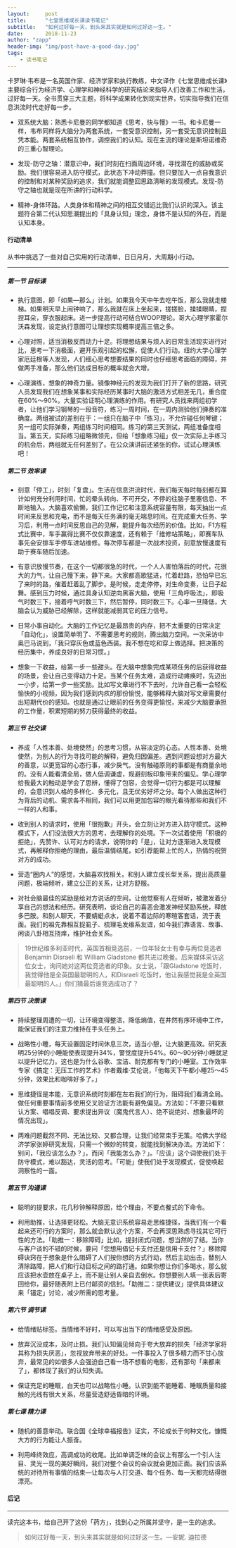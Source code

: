 ```yaml
---
layout:     post
title:      "七堂思维成长课读书笔记"
subtitle:   "如何过好每一天，到头来其实就是如何过好这一生。"
date:       2018-11-23
author: "zapp"
header-img: "img/post-have-a-good-day.jpg"
tags:
    - 读书笔记
---
```



卡罗琳·韦布是一名英国作家、经济学家和执行教练，中文译作《七堂思维成长课》主要综合行为经济学、心理学和神经科学的研究结论来指导人们改善工作和生活，过好每一天。全书贯穿三大主题，将科学成果转化到现实世界，切实指导我们在信息洪流时代走好每一步。

- 双系统大脑：熟悉卡尼曼的同学都知道《思考，快与慢》一书。和卡尼曼一样，韦布同样将大脑分为两套系统，一套受意识控制，另一套受无意识控制且凭本能。两套系统相互协作，调控我们的认知。现在主流的理论是斯坦诺维奇的三重心智理论。

- 发现-防守之轴：潜意识中，我们时刻在扫面周边环境，寻找潜在的威胁或奖励。我们很容易进入防守模式，此状态下冲动莽撞。但只要加入一点自我意识的控制和对某种奖励的追求，我们就能调整回思路清晰的发现模式。发现-防守之轴也就是现在所讲的行动科学。

- 精神-身体环路。人类身体和精神之间的相互交错远比我们认识的深入。该主题符合第二代认知思潮提出的「具身认知」理念，身体不是认知的外在，而是认知本身。

#### 行动清单

从书中挑选了一些对自己实用的行动清单，日日月月，大周期小行动。

---

##### 第一节 目标课
- 执行意图，即「如果—那么」计划。如果我今天中午去吃午饭，那么我就走楼梯。如果明天早上闹钟响了，那么我就在床上坐起来，搓搓脸，揉揉眼睛，捏捏耳朵，穿衣服起床。进一步提高行动可结合WOOP理论。哥大心理学家霍尔沃森发现，设定执行意图可让理想实现概率提高三倍之多。

- 心理对照，适当消极反而动力十足。将理想结果与烦人的日常生活现实进行对比，思考一下消极面，避开乐观引起的松懈，促使人们行动。纽约大学心理学家厄廷根等人发现，人们细心思考想要结果的同时也仔细思考面临的障碍，并做两手准备，那么他们达成目标的概率就会大增。

- 心理演练，想象的神奇力量。镜像神经元的发现为我们打开了新的思路，研究人员发现我们在想象某事和实际经历某事时大脑的激活方式相差无几，重合度在60%～90%。大量实验证明心理演练的作用。有研究人员找来两组初学者，让他们学习钢琴的一段音符，练习一周时间，在一周内测验他们弹奏的准确度。两组被试的差别在于：一组只在脑子中「练习」，不允许碰任何琴键；另一组可实际弹奏，两组练习时间相同。练习的第三天测试，两组准备度相当。第五天，实际练习组略微领先，但给「想象练习组」仅一次实际上手练习的机会后，两组就无任何差别了。在公众演讲前还紧张的你，试试心理演练吧！


##### 第二节 效率课
- 刻意「停工」，时刻「复盘」。生活在信息洪流时代，我们每天每时每刻都在算计如何充分利用时间，忙的晕头转向、不可开交，不停的往脑子里塞信息、不断地输入。大脑喜欢偷懒，我们工作记忆和注意系统容量有限，每天抽出一点时间来反思和充电，而不是每天任务满的毫无喘息时间。在完成重大任务、学习后，利用一点时间反思自己的见解，能提升每次经历的价值。比如，F1方程式比赛中，车手赢得比赛不仅仅靠速度，还有赖于「维修站策略」，即赛车队事先会安排车手停车进站维修。每次停车都是一次战术投资，刻意放慢速度有助于赛车随后加速。

- 有意识放慢节奏，在这个一切都很急的时代，一个人人害怕落后的时代，花很大的力气，让自己慢下来，静下来。大家都高歌猛进，忙着赶路，恐怕早已忘了来时的路，催着赶着乱了脚步。是时候，走走停停，对生命变奏，让日子起舞。感到压力时候，通过具身认知逆向黑客大脑，使用「三角呼吸法」，即吸气时数三下，接着呼气时数三下，然后暂停，同时数三下。心率一旦降低，大脑会认为威胁已经解除，这样就能减弱其它的压力信号。

- 日常小事自动化。大脑的工作记忆是最昂贵的内存，把不太重要的日常决定「自动化」，设置简单明了、不需要思考的规则，腾出脑力空间。一次采访中奥巴马说到，「我只穿灰色或蓝色西装。我不想在吃和穿上做选择。把决策的经历集中，养成良好的日常习惯。」

- 想象一下收益，给第一步一些甜头。在大脑中想象完成某项任务的后获得收益的场景，会让自己变得动力十足。当某个任务太难，造成行动瘫痪时，先迈出一小步，给第一步一些奖励。比如写文章进行不下去时，允许自己看一会轻松愉快的小视频，因为我们感到内疚的那份愉悦，能够稀释大脑对写文章需要付出短期代价的感知。也就是通过让眼前的任务变得更愉悦，来减少大脑要承担的工作量，积累短期的努力获得最终的收益。

##### 第三节 社交课
* 养成「人性本善、处境使然」的思考习惯，从容淡定的心态。人性本善、处境使然，为别人的行为寻找可能的解释，避免归因偏差。遇到问题设想对方最大的善意，以更宽容的心态行事，减少戾气。没有触碰原则的事都是有商量余地的。没有人能看清全局，做人低调谦虚，规避刻板印象带来的偏见。学心理学给我最大的触动是学会了思辨，懂得了包容，会觉得一切行为都是可以理解的，会意识到人格的多样化、多元化，且无优劣好坏之分。每个人做出这种行为背后的动机、需求各不相同，我们可以用更加包容的眼光看待那些和我们不一样的人和事。

* 收到别人的请求时，使用「很抱歉」开头，会立刻让对方进入防守模式。这种模式下，人们没法很大方的思考，去理解你的处境。下一次试着使用「积极的拒绝」，先赞许、认可对方的请求，说明你的「是」，让对方逐渐进入发现模式，再解释你拒绝的理由，最后温情结尾，如引荐能帮上忙的人，热情的祝贺对方的成功。

* 营造“圈内人”的感觉，大脑喜欢找相关。和别人建立成长型关系，提出高质量问题，极端倾听，建立公正的关系，让对方舒服。

* 对社会脑最佳的奖励是给对方说话的空间，让他觉察有人在倾听，被激发着分享自己的想法和经历。研究表明，谈论自己的喜恶会激发神经奖励系统，释放多巴胺。和别人聊天，不要蜻蜓点水，说着不着边际的寒暄客套话，流于表面。我们的祖先靠相互捉虱子、梳理毛发维系友谊，如今我们靠语言、故事、闲谈八卦相互挠痒，维护社会关系。

> 19世纪维多利亚时代，英国首相竞选前，一位年轻女士有幸与两位竞选者Benjamin Disraeli 和 William Gladstone 都共进过晚餐。后来媒体采访这位女士，询问她对这两位竞选者的印象。女士说，「跟Gladstone 吃饭时，我觉得他是全英国最聪明的人，和Disraeli 吃饭时，他让我感觉我是全英国最聪明的人。」你们猜最后谁竞选成功了？

##### 第四节 决策课
* 持续整理周遭的一切，让环境变得整洁，降低熵值，在井然有序环境中工作，能保证我们的注意力维持在手头任务上。

* 战略性小睡，每天设置固定时间休息三次，适当小憩，让大脑更高效。研究表明25分钟的小睡能使表现提升34%，警觉度提升54%。60～90分钟小睡就足以提升记忆力。这也是为什么谷歌、宝洁、耐克都有专门的小睡室。工作效率专家《搞定：无压工作的艺术》作者戴维·艾伦说，「他每天下午都小睡25～45分钟，效果比和咖啡好多了。」

* 思维捷径是本能，无意识系统时刻都在左右我们的行为，阻碍我们看清全局。做任何重要事情前多使用交叉验证方法能有避免偏见。方法如：「不要只看默认方案、唱唱反调、要求提出异议（魔鬼代言人）、绝不说绝对、想象最坏的情况出现」。

* 两难问题截然不同、无法比较、又都合理，让我们经常束手无策。哈佛大学经济学家张婷研究发现，只需一个微妙的转变，就能找到解决办法。方法如下：别问，「我应该怎么办？」，而问「我能怎么办？」。「应该」这个词使我们处于防守模式，难以豁达，灵活的思考。「可能」使我们处于发现模式，促使唤起洞察性的一面。

##### 第五节 沟通课
* 聪明的提要求，花几秒钟解释原因，给个理由，不要点餐式的下命令。

* 利用助推，让选择更轻松。大脑无意识系统容易走思维捷径，当我们有一个看起来还可行的方案时，那么就会默认这个方案，不会再深思熟虑寻找其它可行性的方法。「助推一：移除障碍」比如，提封闭式问题，想当然的了结。当你与客户谈的不错的时候，要问「您想用借记卡支付还是信用卡支付？」移除障碍诀窍在于想象是什么阻碍了人们按你想的方式行动，然后主动出击，替别人清除路障，把人们和行动目标之间的路打通。如果你想让你们多喝水，那么就应该把水壶放在桌子上，而不是让别人亲自去倒水。你想要别人填一张表后寄回给你，最好随表附上已付邮资的信封。「助推二：提供建议」提供具体建议来「锚定」讨论，减少所需的思考量。

##### 第六节 调节课
* 给情绪贴标签。当情绪不好时，可以写出当下的情绪感受及原因。

* 放弃沉没成本，及时止损。我们认知偏见倾向于夸大放弃的损失「经济学家将其称为损失厌恶」，忽视放弃带来的好处。一件事投入了很多精力而不甘心放弃，最常见的如很多人会强迫自己看一场不想看的电影，还有那句「来都来了」，都体现了我们的认知失调。

* 保证充足的睡眠，白天也可以战略性小睡。认识到能不能睡着、睡眠质量和接触的光线有很大关系，尽量营造舒适昏暗的环境。

##### 第七课 精力课
* 随机的善意举动。联合国《全球幸福报告》证实，不论成长于何种文化，慷慨大方的行为能让人振奋。

* 利用峰终效应，高调成功的收尾。比如单调乏味的会议上有那么一个引人注目、灵光一现的美好瞬间，我们对整个会议的会议就会更加正面。我们应该系统的对待所有事情的结束—让每次与人打交道、每个任务、每一天都完结得很漂亮。

#### 后记
---

读完这本书，给自己开了这份「药方」，找到心之所属并坚守，是一生的追求。

> 如何过好每一天，到头来其实就是如何过好这一生。—安妮. 迪拉德






